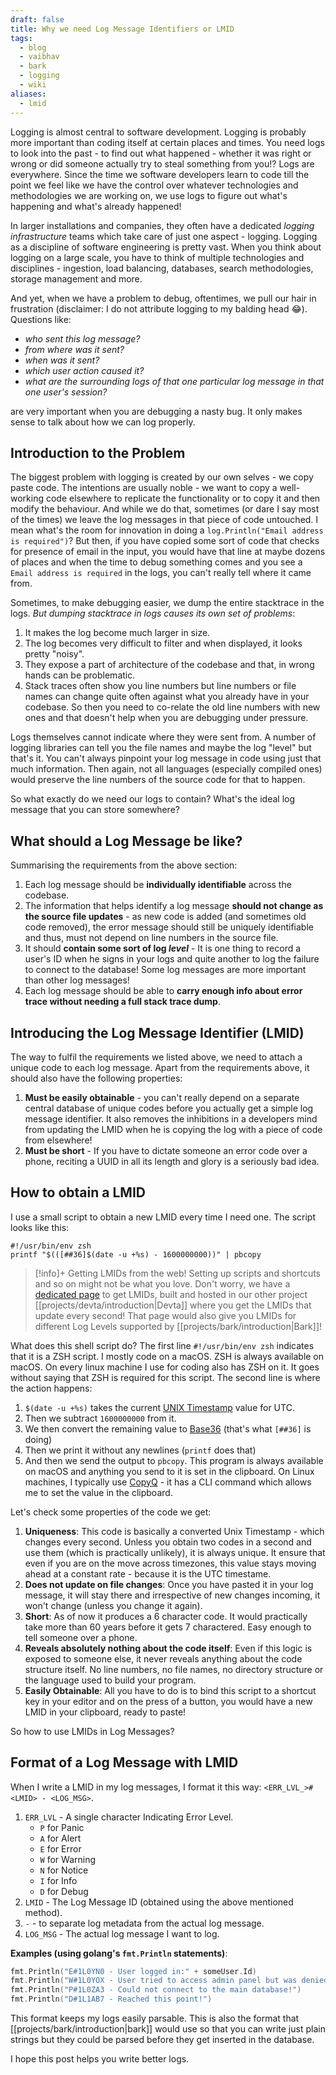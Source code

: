 ```yaml
---
draft: false
title: Why we need Log Message Identifiers or LMID
tags:
  - blog
  - vaibhav
  - bark
  - logging
  - wiki
aliases:
  - lmid
---
```

Logging is almost central to software development. Logging is probably more important than coding itself at certain places and times. You need logs to look into the past - to find out what happened - whether it was right or wrong or did someone actually try to steal something from you!? Logs are everywhere. Since the time we software developers learn to code till the point we feel like we have the control over whatever technologies and methodologies we are working on, we use logs to figure out what's happening and what's already happened!

In larger installations and companies, they often have a dedicated _logging infrastructure_ teams which take care of just one aspect - logging. Logging as a discipline of software engineering is pretty vast. When you think about logging on a large scale, you have to think of multiple technologies and disciplines - ingestion, load balancing, databases, search methodologies, storage management and more.

And yet, when we have a problem to debug, oftentimes, we pull our hair in frustration (disclaimer: I do not attribute logging to my balding head 😂). Questions like:

- _who sent this log message?_
- _from where was it sent?_
- _when was it sent?_
- _which user action caused it?_
- _what are the surrounding logs of that one particular log message in that one user's session?_

are very important when you are debugging a nasty bug. It only makes sense to talk about how we can log properly.
## Introduction to the Problem
The biggest problem with logging is created by our own selves - we copy paste code. The intentions are usually noble - we want to copy a well-working code elsewhere to replicate the functionality or to copy it and then modify the behaviour. And while we do that, sometimes (or dare I say most of the times) we leave the log messages in that piece of code untouched. I mean what's the room for innovation in doing a `log.Println("Email address is required")`? But then, if you have copied some sort of code that checks for presence of email in the input, you would have that line at maybe dozens of places and when the time to debug something comes and you see a `Email address is required` in the logs, you can't really tell where it came from.

Sometimes, to make debugging easier, we dump the entire stacktrace in the logs. _But dumping stacktrace in logs causes its own set of problems_:

1. It makes the log become much larger in size.
2. The log becomes very difficult to filter and when displayed, it looks pretty "noisy".
3. They expose a part of architecture of the codebase and that, in wrong hands can be problematic. 
4. Stack traces often show you line numbers but line numbers or file names can change quite often against what you already have in your codebase. So then you need to co-relate the old line numbers with new ones and that doesn't help when you are debugging under pressure.

Logs themselves cannot indicate where they were sent from. A number of logging libraries can tell you the file names and maybe the log "level" but that's it. You can't always pinpoint your log message in code using just that much information. Then again, not all languages (especially compiled ones) would preserve the line numbers of the source code for that to happen.

So what exactly do we need our logs to contain? What's the ideal log message that you can store somewhere?

## What should a Log Message be like?
Summarising the requirements from the above section:

1. Each log message should be **individually identifiable** across the codebase. 
2. The information that helps identify a log message **should not change as the source file updates** - as new code is added (and sometimes old code removed), the error message should still be uniquely identifiable and thus, must not depend on line numbers in the source file.
3. It should **contain some sort of log _level_** - It is one thing to record a user's ID when he signs in your logs and quite another to log the failure to connect to the database! Some log messages are more important than other log messages!
4. Each log message should be able to **carry enough info about error trace without needing a full stack trace dump**.

## Introducing the Log Message Identifier (LMID)
The way to fulfil the requirements we listed above, we need to attach a unique code to each log message. Apart from the requirements above, it should also have the following properties:

1. **Must be easily obtainable** - you can't really depend on a separate central database of unique codes before you actually get a simple log message identifier. It also removes the inhibitions in a developers mind from updating the LMID when he is copying the log with a piece of code from elsewhere!
2. **Must be short** - If you have to dictate someone an error code over a phone, reciting a UUID in all its length and glory is a seriously bad idea. 

## How to obtain a LMID
I use a small script to obtain a new LMID every time I need one. The script looks like this: 

```shell
#!/usr/bin/env zsh
printf "$(([##36]$(date -u +%s) - 1600000000))" | pbcopy
```

> [!info]+ Getting LMIDs from the web!
> Setting up scripts and shortcuts and so on might not be what you love. Don't worry, we have a [dedicated page](https://devta.techrail.in/lmid) to get LMIDs, built and hosted in our other project [[projects/devta/introduction|Devta]] where you get the LMIDs that update every second! That page would also give you LMIDs for different Log Levels supported by [[projects/bark/introduction|Bark]]!

What does this shell script do?  The first line `#!/usr/bin/env zsh` indicates that it is a ZSH script. I mostly code on a macOS. ZSH is always available on macOS. On every linux machine I use for coding also has ZSH on it. It goes without saying that ZSH is required for this script. The second line is where the action happens: 

1. `$(date -u +%s)` takes the current [UNIX Timestamp](https://en.wikipedia.org/wiki/Unix_time) value for UTC.
2. Then we subtract `1600000000` from it. 
3. We then convert the remaining value to [Base36](https://en.wikipedia.org/wiki/Base36) (that's what `[##36]` is doing)
4. Then we print it without any newlines (`printf` does that)
5. And then we send the output to `pbcopy`. This program is always available on macOS and anything you send to it is set in the clipboard. On Linux machines, I typically use [CopyQ](https://hluk.github.io/CopyQ/) - it has a CLI command which allows me to set the value in the clipboard. 

Let's check some properties of the code we get: 
1. **Uniqueness**: This code is basically a converted Unix Timestamp - which changes every second. Unless you obtain two codes in a second and use them (which is practically unlikely), it is always unique. It ensure that even if you are on the move across timezones, this value stays moving ahead at a constant rate - because it is the UTC timestame.
2. **Does not update on file changes**: Once you have pasted it in your log message, it will stay there and irrespective of new changes incoming, it won't change (unless you change it again).
3. **Short**: As of now it produces a 6 character code. It would practically take more than 60 years before it gets 7 charactered. Easy enough to tell someone over a phone.
4. **Reveals absolutely nothing about the code itself**: Even if this logic is exposed to someone else, it never reveals anything about the code structure itself. No line numbers, no file names, no directory structure or the language used to build your program. 
5. **Easily Obtainable**: All you have to do is to bind this script to a shortcut key in your editor and on the press of a button, you would have a new LMID in your clipboard, ready to paste!

So how to use LMIDs in Log Messages?
## Format of a Log Message with LMID
When I write a LMID in my log messages, I format it this way: `<ERR_LVL_>#<LMID> - <LOG_MSG>`.

1. `ERR_LVL` - A single character Indicating Error Level.
	- `P` for Panic
	- `A` for Alert
	- `E` for Error
	- `W` for Warning
	- `N` for Notice
	- `I` for Info
	- `D` for Debug
1. `LMID` - The Log Message ID (obtained using the above mentioned method).
2. ` - ` - to separate log metadata from the actual log message.
3. `LOG_MSG` - The actual log message I want to log.

**Examples (using golang's `fmt.Println` statements)**:

```go
fmt.Println("E#1L0YN0 - User logged in:" + someUser.Id)
fmt.Println("W#1L0YOX - User tried to access admin panel but was denied:" + someUser.Id)
fmt.Println("P#1L0ZA3 - Could not connect to the main database!")
fmt.Println("D#1L1AB7 - Reached this point!")
```

This format keeps my logs easily parsable. This is also the format that [[projects/bark/introduction|bark]] would use so that you can write just plain strings but they could be parsed before they get inserted in the database.

I hope this post helps you write better logs.